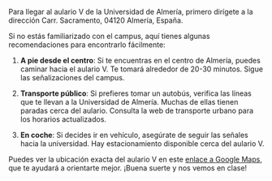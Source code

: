 Para llegar al aulario V de la Universidad de Almería, primero dirígete a la dirección Carr. Sacramento, 04120 Almería, España. 

Si no estás familiarizado con el campus, aquí tienes algunas recomendaciones para encontrarlo fácilmente:

1. **A pie desde el centro**: Si te encuentras en el centro de Almería, puedes caminar hacia el aulario V. Te tomará alrededor de 20-30 minutos. Sigue las señalizaciones del campus.

2. **Transporte público**: Si prefieres tomar un autobús, verifica las líneas que te llevan a la Universidad de Almería. Muchas de ellas tienen paradas cerca del aulario. Consulta la web de transporte urbano para los horarios actualizados.

3. **En coche**: Si decides ir en vehículo, asegúrate de seguir las señales hacia la universidad. Hay estacionamiento disponible cerca del aulario V.

Puedes ver la ubicación exacta del aulario V en este [enlace a Google Maps](https://www.google.com/maps/search/?api=1&query=36.8308165,-2.4022829999999997), que te ayudará a orientarte mejor. ¡Buena suerte y nos vemos en clase!